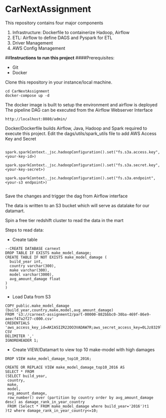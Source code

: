 # CarNextAssignment
This repository contains four major components

1. Infrastructure: Dockerfile to containerize Hadoop, Airflow
2. ETL: Airflow to define DAGS and Pyspark for ETL
3. Driver Management
4. AWS Config Management

##**Instructions to run this project**
####Prerequisites:
- Git
- Docker

Clone this repository in your instance/local machine.

```
cd CarNextAssignment
docker-compose up -d
```

The docker image is built to setup the environment and airflow is deployed
The pipeline DAG can be executed from the Airflow Webserver Interface

```
http://localhost:8080/admin/
```

Docker/Dockerfile builds Airflow, Java, Hadoop and Spark required to execute this project.
Edit the dags/utils/spark_utils file to add AWS Access Key and Secret
```
    spark.sparkContext._jsc.hadoopConfiguration().set("fs.s3a.access.key", <your-key-id>)
    spark.sparkContext._jsc.hadoopConfiguration().set("fs.s3a.secret.key", <your-key-secret>)
    spark.sparkContext._jsc.hadoopConfiguration().set("fs.s3a.endpoint", <your-s3 endpoint>)
    
```
 
Save the changes and trigger the dag from Airflow interface

The data is written to an S3 bucket which will serve as datalake for our datamart.

Spin a free tier redshift cluster to read the data in the mart

Steps to read data:
- Create table
```
--CREATE DATABASE carnext
DROP TABLE IF EXISTS make_model_damage;
CREATE TABLE IF NOT EXISTS make_model_damage (
  build_year int,
  country varchar(300),
  make varchar(300),
  model varchar(3000),
  avg_amount_damage float 
)
)
```

- Load Data from S3
```
COPY public.make_model_damage (build_year,country,make,model,avg_amount_damage) 
FROM 's3://carnext-assignment2/part-00000-882bbbc0-30ba-469f-86e9-aeecf47a2f27-c000.csv' 
CREDENTIALS 'aws_access_key_id=AKIA5IZR22OO3VADAW7R;aws_secret_access_key=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' 
CSV
DELIMITER ','
IGNOREHEADER 1;
```

- Create VIEW/Datamart to view top 10 make-model with high damages
```
DROP VIEW make_model_damage_top10_2016;

CREATE OR REPLACE VIEW make_model_damage_top10_2016 AS 
SELECT * FROM 
(SELECT build_year,
 country,
 make,
 model,
 avg_amount_damage,
 row_number() over (partition by country order by avg_amount_damage desc) as damage_rank_in_year_country
 FROM (Select * FROM make_model_damage where build_year='2016')t1
)t2 where damage_rank_in_year_country<=10;

```